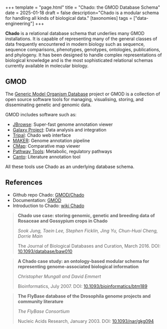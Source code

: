 +++
template = "page.html"
title = "Chado: the GMOD Database Schema"
date =  2025-01-18
draft = false
description="Chado is a modular schema for handling all kinds of biological data."
[taxonomies]
tags = ["data-engineering"]
+++


**Chado** is a relational database schema that underlies many GMOD installations. It is capable of representing many of the general classes of data frequently encountered in modern biology such as sequence, sequence comparisons, phenotypes, genotypes, ontologies, publications, and phylogeny. It has been designed to handle complex representations of biological knowledge and is the most sophisticated relational schemas currently available in molecular biology.

<!-- more -->

<div class="encart_inside_article">

## GMOD

The [Generic Model Organism Database](https://gmod.org/) project or GMOD is a collection of open source software tools for managing, visualising, storing, and disseminating genetic and genomic data.

GMOD includes software such as:

* [JBrowse](https://gmod.org/wiki/JBrowse.1): Super-fast genome annotation viewer
* [Galaxy Project](https://gmod.org/wiki/Galaxy.1): Data analysis and integration
* [Tripal](https://gmod.org/wiki/Tripal.1): Chado web interface
* [MAKER](https://gmod.org/wiki/MAKER.1): Genome annotation pipeline
* [CMap](https://gmod.org/wiki/CMap.1): Comparative map viewer
* [Pathway Tools](https://gmod.org/wiki/Pathway_Tools.1): Metabolic, regulatory pathways
* [Canto](https://gmod.org/wiki/Canto): Literature annotation tool


All these tools use Chado as an underlying database schema.
</div>


## 

## References

* Github repo Chado: [GMOD/Chado](https://github.com/GMOD/Chado)
* Documentation: [GMOD](https://gmod.org/)
* Introduction to Chado: [wiki Chado](https://gmod.org/wiki/Introduction_to_Chado)

> **Chado use case: storing genomic, genetic and breeding data of Rosaceae and Gossypium crops in Chado**
>
> *Sook Jung, Taein Lee, Stephen Ficklin, Jing Yu, Chun-Huai Cheng, Dorrie Main*
>
> The Journal of Biological Databases and Curation, March 2016. DOI: [10.1093/database/baw010](https://doi.org/10.1093/database/baw010)

> **A Chado case study: an ontology-based modular schema for representing genome-associated biological information**
>
> *Christopher Mungall and David Emmert*
>
> Bioinformatics, July 2007. DOI: [10.1093/bioinformatics/btm189](https://doi.org/10.1093/bioinformatics/btm189)

> **The FlyBase database of the Drosophila genome projects and community literature**
>
> *The FlyBase Consortium*
>
> Nucleic Acids Research, January 2003. DOI: [10.1093/nar/gkg094](https://doi.org/10.1093/nar/gkg094)